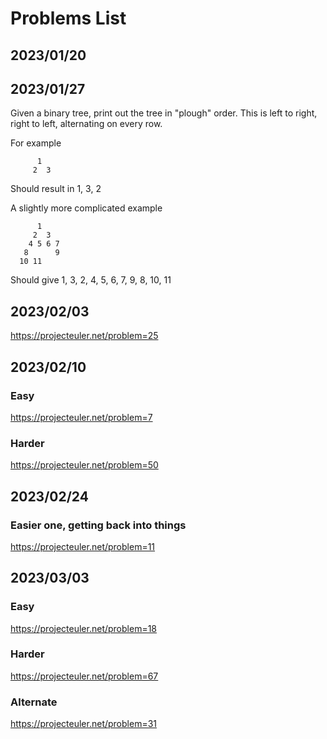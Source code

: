 # Problems List

## 2023/01/20

## 2023/01/27
Given a binary tree, print out the tree in "plough" order. This is left to right, right to left, alternating on every row.

For example
```
      1
     2  3 
```
Should result in 1, 3, 2

A slightly more complicated example

```
      1
     2  3
    4 5 6 7
   8      9      
  10 11
```
Should give 1, 3, 2, 4, 5, 6, 7, 9, 8, 10, 11

## 2023/02/03

https://projecteuler.net/problem=25

## 2023/02/10
### Easy
https://projecteuler.net/problem=7
### Harder
https://projecteuler.net/problem=50

## 2023/02/24
### Easier one, getting back into things
https://projecteuler.net/problem=11

## 2023/03/03
### Easy
https://projecteuler.net/problem=18

### Harder
https://projecteuler.net/problem=67

### Alternate
https://projecteuler.net/problem=31

